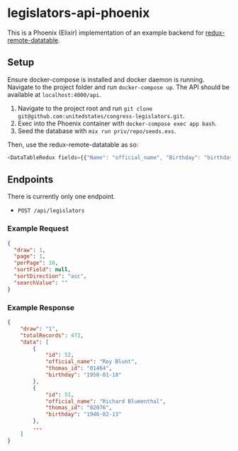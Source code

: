 # legislators-api-phoenix

This is a Phoenix (Elixir) implementation of an example backend for [redux-remote-datatable](https://github.com/kenforthewin/react-redux-datatable).

## Setup

Ensure docker-compose is installed and docker daemon is running. Navigate to the project folder and run `docker-compose up`. The API should be available at `localhost:4000/api`.

1. Navigate to the project root and run `git clone git@github.com:unitedstates/congress-legislators.git`.
2. Exec into the Phoenix container with `docker-compose exec app bash`.
3. Seed the database with `mix run priv/repo/seeds.exs`.

Then, use the redux-remote-datatable as so:

```javascript
<DataTableRedux fields={{"Name": "official_name", "Birthday": "birthday", "Thomas ID": "thomas_id" }} ajax={"http://localhost:4000/api/legislators"} idField={"id"} />
```

## Endpoints

There is currently only one endpoint.

- `POST /api/legislators`

### Example Request

```json
{
  "draw": 1,
  "page": 1,
  "perPage": 10,
  "sortField": null,
  "sortDirection": "asc",
  "searchValue": ""
}
```

### Example Response

```json
{
    "draw": "1",
    "totalRecords": 473,
    "data": [
        {
            "id": 52,
            "official_name": "Roy Blunt",
            "thomas_id": "01464",
            "birthday": "1950-01-10"
        },
        {
            "id": 51,
            "official_name": "Richard Blumenthal",
            "thomas_id": "02076",
            "birthday": "1946-02-13"
        },
        ...
    ]
}
```